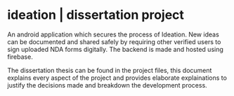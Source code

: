 # ideation | dissertation project
An android application which secures the process of Ideation. New ideas can be documented and shared safely by requiring other verified users to sign uploaded NDA forms digitally. The backend is made and hosted using firebase.

The dissertation thesis can be found in the project files, this document explains every aspect of the project and provides elaborate explainations to justify the decisions made and breakdown the development process. 
